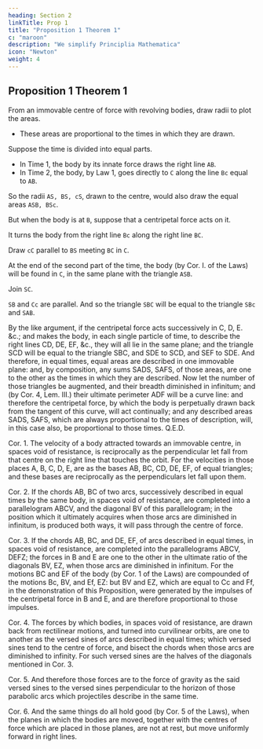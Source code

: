 ```yaml
---
heading: Section 2
linkTitle: Prop 1
title: "Proposition 1 Theorem 1"
c: "maroon"
description: "We simplify Principlia Mathematica"
icon: "Newton"
weight: 4
---
```



## Proposition 1 Theorem 1

<!-- The areas, which  describe by radii drawn to  -->

From an immovable centre of force with revolving bodies, draw radii to plot the areas.   
- These areas are proportional to the times in which they are drawn.

<!--  described.

do lie in the same immovable planes, and  -->

Suppose the time is divided into equal parts.

- In Time 1, the body by its innate force draws the right line `AB`.
- In Time 2, the body, by Law 1, goes directly to `C` along the line `Bc` equal to `AB`.

So the radii `AS, BS, cS`, drawn to the centre, would also draw the equal areas `ASB, BSc`.

But when the body is at `B`, suppose that a centripetal force acts on it.

It turns the body from the right line `Bc` along the right line `BC`.

Draw `cC` parallel to `BS` meeting `BC` in `C`.

At the end of the second part of the time, the body (by Cor. I. of the Laws) will be found in `C`, in the same plane with the triangle `ASB`.

Join `SC`. 

`SB` and `Cc` are parallel. And so the triangle `SBC` will be equal to the triangle `SBc` and `SAB`. 

By the like argument, if the centripetal force acts successively in C, D, E. &c.; and makes the body, in each single particle of time, to describe the right lines CD, DE, EF, &c., they will all lie in the same plane; and the triangle SCD will be equal to the triangle SBC, and SDE to SCD, and SEF to SDE. And therefore, in equal times, equal areas are described in one immovable plane: and, by composition, any sums SADS, SAFS, of those areas, are one to the other as the times in which they are described. Now let the number of those triangles be augmented, and their breadth diminished in infinitum; and (by Cor. 4, Lem. III.) their ultimate perimeter ADF will be a curve line: and therefore the centripetal force, by which the body is perpetually drawn back from the tangent of this curve, will act continually; and any described areas SADS, SAFS, which are always proportional to the times of description, will, in this case also, be proportional to those times.   Q.E.D.

Cor. 1. The velocity of a body attracted towards an immovable centre, in spaces void of resistance, is reciprocally as the perpendicular let fall from that centre on the right line that touches the orbit. For the velocities in those places A, B, C, D, E, are as the bases AB, BC, CD, DE, EF, of equal triangles; and these bases are reciprocally as the perpendiculars let fall upon them.

Cor. 2. If the chords AB, BC of two arcs, successively described in equal times by the same body, in spaces void of resistance, are completed into a parallelogram ABCV, and the diagonal BV of this parallelogram; in the position which it ultimately acquires when those arcs are diminished in infinitum, is produced both ways, it will pass through the centre of force.

Cor. 3. If the chords AB, BC, and DE, EF, of arcs described in equal times, in spaces void of resistance, are completed into the parallelograms ABCV, DEFZ; the forces in B and E are one to the other in the ultimate ratio of the diagonals BV, EZ, when those arcs are diminished in infinitum. For the motions BC and EF of the body (by Cor. 1 of the Laws) are compounded of the motions Bc, BV, and Ef, EZ: but BV and EZ, which are equal to Cc and Ff, in the demonstration of this Proposition, were generated by the impulses of the centripetal force in B and E, and are therefore proportional to those impulses.

Cor. 4. The forces by which bodies, in spaces void of resistance, are drawn back from rectilinear motions, and turned into curvilinear orbits, are one to another as the versed sines of arcs described in equal times; which versed sines tend to the centre of force, and bisect the chords when those arcs are diminished to infinity. For such versed sines are the halves of the diagonals mentioned in Cor. 3.

Cor. 5. And therefore those forces are to the force of gravity as the said versed sines to the versed sines perpendicular to the horizon of those parabolic arcs which projectiles describe in the same time.

Cor. 6. And the same things do all hold good (by Cor. 5 of the Laws), when the planes in which the bodies are moved, together with the centres of force which are placed in those planes, are not at rest, but move uniformly forward in right lines.

